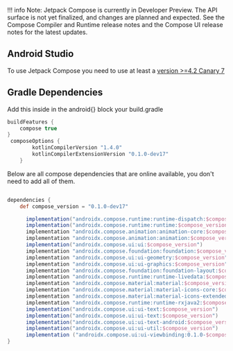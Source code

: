 !!! info
        Note: Jetpack Compose is currently in Developer Preview. The API surface is not yet finalized, and changes are planned and expected. See the Compose Compiler and Runtime release notes and the Compose UI release notes for the latest updates.

## Android Studio
To use Jetpack Compose you need to use at least a [version >=4.2 Canary 7](https://developer.android.com/studio/preview)

## Gradle Dependencies


Add this inside in the android{} block your build.gradle
```groovy
buildFeatures {
    compose true
}
 composeOptions {
        kotlinCompilerVersion "1.4.0"
        kotlinCompilerExtensionVersion "0.1.0-dev17"
    }

```

Below are all compose dependencies that are online available, you don't need to add all of them.

```groovy

dependencies {
    def compose_version = "0.1.0-dev17"

      implementation("androidx.compose.runtime:runtime-dispatch:$compose_version")
      implementation("androidx.compose.runtime:runtime:$compose_version")
      implementation "androidx.compose.animation:animation-core:$compose_version"
      implementation "androidx.compose.animation:animation:$compose_version"
      implementation("androidx.compose.ui:ui:$compose_version")
      implementation "androidx.compose.foundation:foundation:$compose_version"
      implementation "androidx.compose.ui:ui-geometry:$compose_version"
      implementation "androidx.compose.ui:ui-graphics:$compose_version"
      implementation "androidx.compose.foundation:foundation-layout:$compose_version"
      implementation "androidx.compose.runtime:runtime-livedata:$compose_version"
      implementation "androidx.compose.material:material:$compose_version"
      implementation "androidx.compose.material:material-icons-core:$compose_version"
      implementation "androidx.compose.material:material-icons-extended:$compose_version"
      implementation "androidx.compose.runtime:runtime-rxjava2:$compose_version"
      implementation("androidx.compose.ui:ui-text:$compose_version")
      implementation("androidx.compose.ui:ui-text:$compose_version")
      implementation("androidx.compose.ui:ui-text-android:$compose_version")
      implementation("androidx.compose.ui:ui-util:$compose_version")
      implementation ("androidx.compose.ui:ui-viewbinding:0.1.0-$compose_version")
}

```
